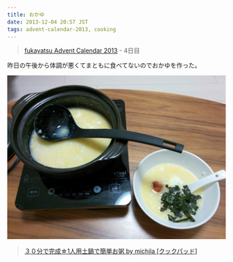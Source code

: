 ```yaml
---
title: おかゆ
date: 2013-12-04 20:57 JST
tags: advent-calendar-2013, cooking
---
```

> [fukayatsu Advent Calendar 2013](/2013/11/29/advent-calendar-2013/) - 4日目

昨日の午後から体調が悪くてまともに食べてないのでおかゆを作った。

![](/images/2013-12-04.jpg)

> [３０分で完成☆1人用土鍋で簡単お粥 by michila [クックパッド]](http://cookpad.com/recipe/1288348)
